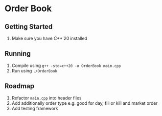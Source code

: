 # Order Book

## Getting Started
1. Make sure you have C++ 20 installed

## Running
1. Compile using `g++ -std=c++20 -o OrderBook main.cpp`
2. Run using `./OrderBook`

## Roadmap
1. Refactor `main.cpp` into header files
2. Add additionally order type e.g. good for day, fill or kill and market order
3. Add testing framework 
